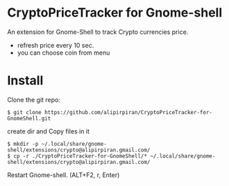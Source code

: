 # CryptoPriceTracker for Gnome-shell
An extension for Gnome-Shell to track Crypto currencies price.

- refresh price every 10 sec.
- you can choose coin from menu

# Install

Clone the git repo:

    $ git clone https://github.com/alipirpiran/CryptoPriceTracker-for-GnomeShell.git


create dir and Copy files in it

    $ mkdir -p ~/.local/share/gnome-shell/extensions/crypto@alipirpiran.gmail.com/
    $ cp -r ./CryptoPriceTracker-for-GnomeShell/* ~/.local/share/gnome-shell/extensions/crypto@alipirpiran.gmail.com/
 
Restart Gnome-shell. (ALT+F2, r, Enter)
